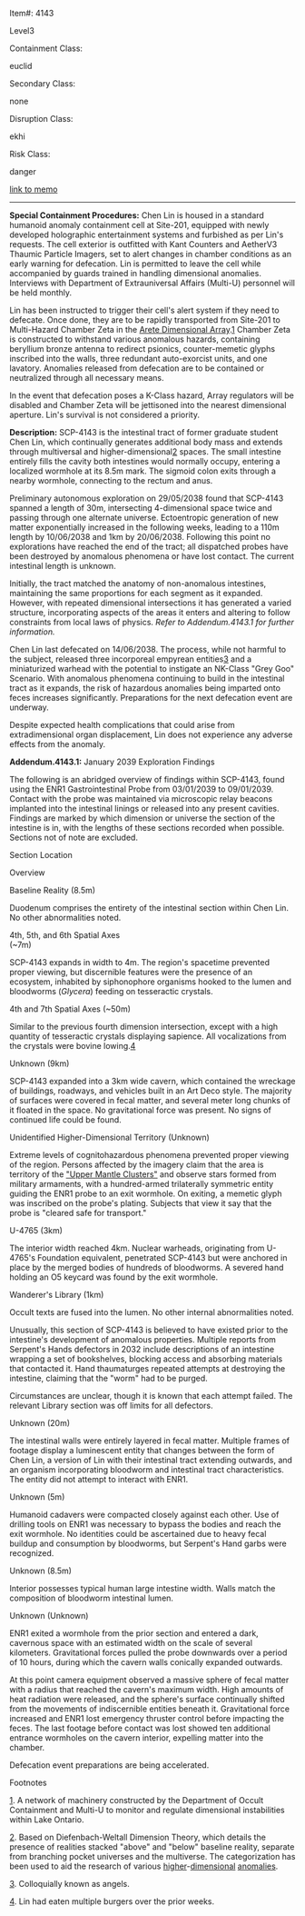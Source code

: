 Item#: 4143

Level3

Containment Class:

euclid

Secondary Class:

none

Disruption Class:

ekhi

Risk Class:

danger

[link to memo](http://www.scp-wiki.net/classification-committee-memo)  

* * *

**Special Containment Procedures:** Chen Lin is housed in a standard humanoid anomaly containment cell at Site-201, equipped with newly developed holographic entertainment systems and furbished as per Lin's requests. The cell exterior is outfitted with Kant Counters and AetherV3 Thaumic Particle Imagers, set to alert changes in chamber conditions as an early warning for defecation. Lin is permitted to leave the cell while accompanied by guards trained in handling dimensional anomalies. Interviews with Department of Extrauniversal Affairs (Multi-U) personnel will be held monthly.

Lin has been instructed to trigger their cell's alert system if they need to defecate. Once done, they are to be rapidly transported from Site-201 to Multi-Hazard Chamber Zeta in the [Arete Dimensional Array](/lake-ontario-array).[1](javascript:;) Chamber Zeta is constructed to withstand various anomalous hazards, containing beryllium bronze antenna to redirect psionics, counter-memetic glyphs inscribed into the walls, three redundant auto-exorcist units, and one lavatory. Anomalies released from defecation are to be contained or neutralized through all necessary means.

In the event that defecation poses a K-Class hazard, Array regulators will be disabled and Chamber Zeta will be jettisoned into the nearest dimensional aperture. Lin's survival is not considered a priority.

**Description:** SCP-4143 is the intestinal tract of former graduate student Chen Lin, which continually generates additional body mass and extends through multiversal and higher-dimensional[2](javascript:;) spaces. The small intestine entirely fills the cavity both intestines would normally occupy, entering a localized wormhole at its 8.5m mark. The sigmoid colon exits through a nearby wormhole, connecting to the rectum and anus.

Preliminary autonomous exploration on 29/05/2038 found that SCP-4143 spanned a length of 30m, intersecting 4-dimensional space twice and passing through one alternate universe. Ectoentropic generation of new matter exponentially increased in the following weeks, leading to a 110m length by 10/06/2038 and 1km by 20/06/2038. Following this point no explorations have reached the end of the tract; all dispatched probes have been destroyed by anomalous phenomena or have lost contact. The current intestinal length is unknown.

Initially, the tract matched the anatomy of non-anomalous intestines, maintaining the same proportions for each segment as it expanded. However, with repeated dimensional intersections it has generated a varied structure, incorporating aspects of the areas it enters and altering to follow constraints from local laws of physics. _Refer to Addendum.4143.1 for further information._

Chen Lin last defecated on 14/06/2038. The process, while not harmful to the subject, released three incorporeal empyrean entities[3](javascript:;) and a miniaturized warhead with the potential to instigate an NK-Class "Grey Goo" Scenario. With anomalous phenomena continuing to build in the intestinal tract as it expands, the risk of hazardous anomalies being imparted onto feces increases significantly. Preparations for the next defecation event are underway.

Despite expected health complications that could arise from extradimensional organ displacement, Lin does not experience any adverse effects from the anomaly.

**Addendum.4143.1:** January 2039 Exploration Findings

The following is an abridged overview of findings within SCP-4143, found using the ENR1 Gastrointestinal Probe from 03/01/2039 to 09/01/2039. Contact with the probe was maintained via microscopic relay beacons implanted into the intestinal linings or released into any present cavities. Findings are marked by which dimension or universe the section of the intestine is in, with the lengths of these sections recorded when possible. Sections not of note are excluded.

Section Location

Overview

Baseline Reality (8.5m)

Duodenum comprises the entirety of the intestinal section within Chen Lin. No other abnormalities noted.

4th, 5th, and 6th Spatial Axes  
(~7m)

SCP-4143 expands in width to 4m. The region's spacetime prevented proper viewing, but discernible features were the presence of an ecosystem, inhabited by siphonophore organisms hooked to the lumen and bloodworms (_Glycera_) feeding on tesseractic crystals.

4th and 7th Spatial Axes (~50m)

Similar to the previous fourth dimension intersection, except with a high quantity of tesseractic crystals displaying sapience. All vocalizations from the crystals were bovine lowing.[4](javascript:;)

Unknown (9km)

SCP-4143 expanded into a 3km wide cavern, which contained the wreckage of buildings, roadways, and vehicles built in an Art Deco style. The majority of surfaces were covered in fecal matter, and several meter long chunks of it floated in the space. No gravitational force was present. No signs of continued life could be found.

Unidentified Higher-Dimensional Territory (Unknown)

Extreme levels of cognitohazardous phenomena prevented proper viewing of the region. Persons affected by the imagery claim that the area is territory of the ["Upper Mantle Clusters"](/a-hole-in-mars) and observe stars formed from military armaments, with a hundred-armed trilaterally symmetric entity guiding the ENR1 probe to an exit wormhole. On exiting, a memetic glyph was inscribed on the probe's plating. Subjects that view it say that the probe is "cleared safe for transport."

U-4765 (3km)

The interior width reached 4km. Nuclear warheads, originating from U-4765's Foundation equivalent, penetrated SCP-4143 but were anchored in place by the merged bodies of hundreds of bloodworms. A severed hand holding an O5 keycard was found by the exit wormhole.

Wanderer's Library (1km)

Occult texts are fused into the lumen. No other internal abnormalities noted.  
  
Unusually, this section of SCP-4143 is believed to have existed prior to the intestine's development of anomalous properties. Multiple reports from Serpent's Hands defectors in 2032 include descriptions of an intestine wrapping a set of bookshelves, blocking access and absorbing materials that contacted it. Hand thaumaturges repeated attempts at destroying the intestine, claiming that the "worm" had to be purged.  
  
Circumstances are unclear, though it is known that each attempt failed. The relevant Library section was off limits for all defectors.

Unknown (20m)

The intestinal walls were entirely layered in fecal matter. Multiple frames of footage display a luminescent entity that changes between the form of Chen Lin, a version of Lin with their intestinal tract extending outwards, and an organism incorporating bloodworm and intestinal tract characteristics. The entity did not attempt to interact with ENR1.

Unknown (5m)

Humanoid cadavers were compacted closely against each other. Use of drilling tools on ENR1 was necessary to bypass the bodies and reach the exit wormhole. No identities could be ascertained due to heavy fecal buildup and consumption by bloodworms, but Serpent's Hand garbs were recognized.

Unknown (8.5m)

Interior possesses typical human large intestine width. Walls match the composition of bloodworm intestinal lumen.

Unknown (Unknown)

ENR1 exited a wormhole from the prior section and entered a dark, cavernous space with an estimated width on the scale of several kilometers. Gravitational forces pulled the probe downwards over a period of 10 hours, during which the cavern walls conically expanded outwards.  
  
At this point camera equipment observed a massive sphere of fecal matter with a radius that reached the cavern's maximum width. High amounts of heat radiation were released, and the sphere's surface continually shifted from the movements of indiscernible entities beneath it. Gravitational force increased and ENR1 lost emergency thruster control before impacting the feces. The last footage before contact was lost showed ten additional entrance wormholes on the cavern interior, expelling matter into the chamber.  
  
Defecation event preparations are being accelerated.

Footnotes

[1](javascript:;). A network of machinery constructed by the Department of Occult Containment and Multi-U to monitor and regulate dimensional instabilities within Lake Ontario.

[2](javascript:;). Based on Diefenbach-Weltall Dimension Theory, which details the presence of realities stacked "above" and "below" baseline reality, separate from branching pocket universes and the multiverse. The categorization has been used to aid the research of various [higher](/scp-2634)\-[dimensional](/oh-seventy-six) [anomalies](/scp-3966).

[3](javascript:;). Colloquially known as angels.

[4](javascript:;). Lin had eaten multiple burgers over the prior weeks.